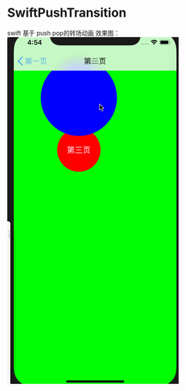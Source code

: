 # SwiftPushTransition
swift 基于 push pop的转场动画
效果图：
 ![img](https://github.com/zjjzmw1/SwiftPushTransition/blob/master/swiftPushTransition.gif?raw=true)
